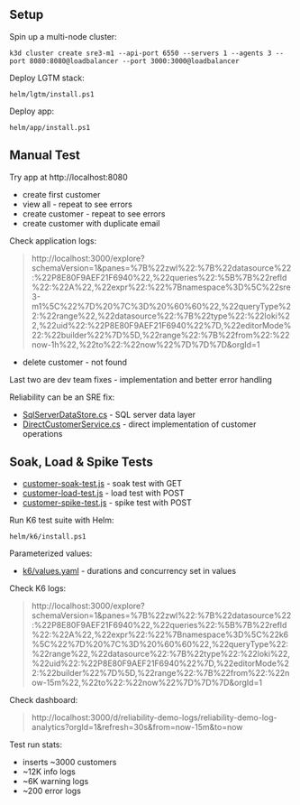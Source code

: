 
## Setup

Spin up a multi-node cluster:

```
k3d cluster create sre3-m1 --api-port 6550 --servers 1 --agents 3 --port 8080:8080@loadbalancer --port 3000:3000@loadbalancer
```

Deploy LGTM stack:

```
helm/lgtm/install.ps1
```

Deploy app:

```
helm/app/install.ps1
```


## Manual Test

Try app at http://localhost:8080

- create first customer
- view all - repeat to see errors
- create customer - repeat to see errors
- create customer with duplicate email

Check application logs:

> http://localhost:3000/explore?schemaVersion=1&panes=%7B%22zwl%22:%7B%22datasource%22:%22P8E80F9AEF21F6940%22,%22queries%22:%5B%7B%22refId%22:%22A%22,%22expr%22:%22%7Bnamespace%3D%5C%22sre3-m1%5C%22%7D%20%7C%3D%20%60%60%22,%22queryType%22:%22range%22,%22datasource%22:%7B%22type%22:%22loki%22,%22uid%22:%22P8E80F9AEF21F6940%22%7D,%22editorMode%22:%22builder%22%7D%5D,%22range%22:%7B%22from%22:%22now-1h%22,%22to%22:%22now%22%7D%7D%7D&orgId=1

- delete customer - not found

Last two are dev team fixes - implementation and better error handling

Reliability can be an SRE fix:

- [SqlServerDataStore.cs](/src/ReliabilityDemo.DataStore/Services/SqlServerDataStore.cs) - SQL server data layer
- [DirectCustomerService.cs](src/ReliabilityDemo/Services/DirectCustomerService.cs) - direct implementation of customer operations 

## Soak, Load & Spike Tests

- [customer-soak-test.js](/helm/k6/scripts/customer-soak-test.js) - soak test with GET
- [customer-load-test.js](/helm/k6/scripts/customer-load-test.js) - load test with POST
- [customer-spike-test.js](/helm/k6/scripts/customer-load-test.js) - spike test with POST

Run K6 test suite with Helm:

```
helm/k6/install.ps1
```

Parameterized values:

- [k6/values.yaml](/helm/k6/values.yaml) - durations and concurrency set in values

Check K6 logs:

> http://localhost:3000/explore?schemaVersion=1&panes=%7B%22zwl%22:%7B%22datasource%22:%22P8E80F9AEF21F6940%22,%22queries%22:%5B%7B%22refId%22:%22A%22,%22expr%22:%22%7Bnamespace%3D%5C%22k6%5C%22%7D%20%7C%3D%20%60%60%22,%22queryType%22:%22range%22,%22datasource%22:%7B%22type%22:%22loki%22,%22uid%22:%22P8E80F9AEF21F6940%22%7D,%22editorMode%22:%22builder%22%7D%5D,%22range%22:%7B%22from%22:%22now-15m%22,%22to%22:%22now%22%7D%7D%7D&orgId=1

Check dashboard:

> http://localhost:3000/d/reliability-demo-logs/reliability-demo-log-analytics?orgId=1&refresh=30s&from=now-15m&to=now

Test run stats:

- inserts ~3000 customers
- ~12K info logs
- ~6K warning logs
- ~200 error logs
